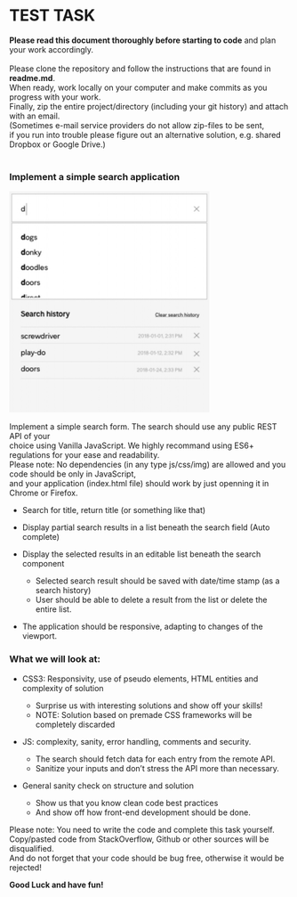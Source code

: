 # TEST TASK

**Please read this document thoroughly before starting to code** and plan your work accordingly.<br/><br/>
Please clone the repository and follow the instructions that are found in **readme.md**.<br/> When ready, work locally on your computer and make commits as you progress with your work. <br/>Finally, zip the entire project/directory (including your git history) and attach with an email.<br/>
(Sometimes e-mail service providers do not allow zip-files to be sent, <br/>if you run into trouble please figure out an alternative solution, e.g. shared Dropbox or Google Drive.)<br/><br/>



### Implement a simple search application

<img src="search.jpg" style="width: 360px">

Implement a simple search form. The search should use any public REST API of your<br/>
choice using Vanilla JavaScript. We highly recommand using ES6+ regulations for your ease and readability.<br/>
Please note: No dependencies (in any type js/css/img) are allowed and you code should be only in JavaScript,<br/> 
and your application (index.html file) should work by just openning it in Chrome or Firefox.<br/>

- Search for title, return title (or something like that)
- Display partial search results in a list beneath the search field (Auto complete)
- Display the selected results in an editable list beneath the search component

  - Selected search result should be saved with date/time stamp (as a
    search history)
  - User should be able to delete a result from the list or delete the entire
    list.

- The application should be responsive, adapting to changes of the viewport.

### What we will look at:

- CSS3: Responsivity, use of pseudo elements, HTML entities and complexity
  of solution

  - Surprise us with interesting solutions and show off your skills!
  - NOTE: Solution based on premade CSS frameworks will be completely discarded

- JS: complexity, sanity, error handling, comments and security.

  - The search should fetch data for each entry from the remote API.
  - Sanitize your inputs and don’t stress the API more than necessary.

- General sanity check on structure and solution
  - Show us that you know clean code best practices
  - And show off how front-end development should be done.


Please note: You need to write the code and complete this task yourself.<br/>
Copy/pasted code from StackOverflow, Github or other sources will be disqualified.<br/>
And do not forget that your code should be bug free, otherwise it would be rejected!


**Good Luck and have fun!**
